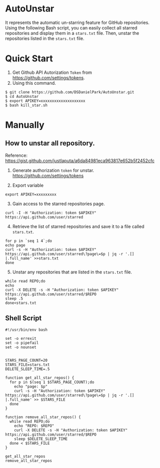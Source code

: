 # AutoUnstar
It represents the automatic un-starring feature for GitHub repositories. Using the following Bash script, you can easily collect all starred repositories and display them in a `stars.txt` file. Then, unstar the repositories listed in the `stars.txt` file.


# Quick Start
1. Get Github API Autorization `Token` from https://github.com/settings/tokens.
2. Using this command.
```
$ git clone https://github.com/DSDanielPark/AutoUnstar.git
$ cd AutoUnstar
$ export APIKEY=xxxxxxxxxxxxxxxxxxxx
$ bash kill_star.sh
```


# Manually
## How to unstar all repository. 
Reference: https://gist.github.com/justlaputa/a6da84981eca963817e652b5f2452cfc

1. Generate authorization `token` for unstar.
https://github.com/settings/tokens 

2. Export variable
```wsl
export APIKEY=xxxxxxxxx
```

3. Gain access to the starred repositories page.
```wsl
curl -I -H "Authorization: token $APIKEY" https://api.github.com/user/starred
```

4. Retrieve the list of starred repositories and save it to a file called `stars.txt`.
```wsl
for p in `seq 1 4`;do
echo page 
curl -s -H "Authorization: token $APIKEY" https://api.github.com/user/starred\?page\=$p | jq -r '.[] |.full_name' >>stars.txt
done
```

5. Unstar any repositories that are listed in the `stars.txt` file.
```wsl
while read REPO;do
echo 
curl -X DELETE -s -H "Authorization: token $APIKEY" https://api.github.com/user/starred/$REPO
sleep .5
done<stars.txt
```




## Shell Script
```shell
#!/usr/bin/env bash

set -o errexit
set -o pipefail
set -o nounset


STARS_PAGE_COUNT=20
STARS_FILE=stars.txt
DELETE_SLEEP_TIME=.5

function get_all_star_repos() {
  for p in $(seq 1 $STARS_PAGE_COUNT);do
    echo "page: $p"
    curl -s -H "Authorization: token $APIKEY" https://api.github.com/user/starred\?page\=$p | jq -r '.[] |.full_name' >> $STARS_FILE
  done
}

function remove_all_star_repos() {
  while read REPO;do
    echo "REPO: $REPO"
    curl -X DELETE -s -H "Authorization: token $APIKEY" https://api.github.com/user/starred/$REPO
    sleep $DELETE_SLEEP_TIME
  done < $STARS_FILE
}

get_all_star_repos
remove_all_star_repos
```
